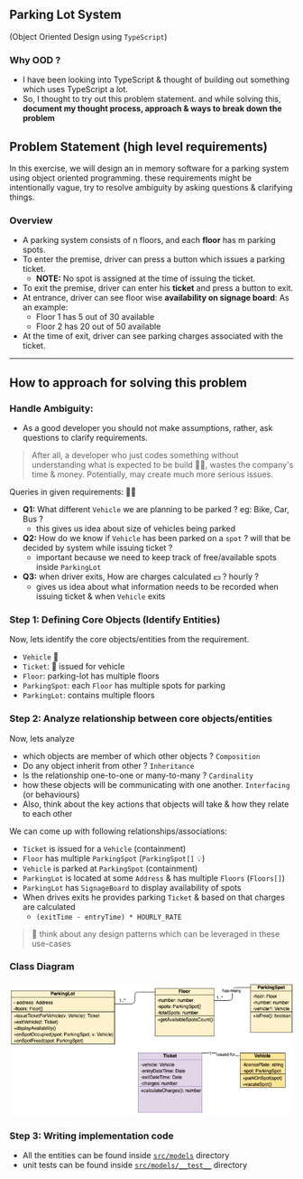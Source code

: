 ## Parking Lot System

(Object Oriented Design using `TypeScript`)

### Why OOD ?
- I have been looking into TypeScript & thought of building out something which uses TypeScript a lot.
- So, I thought to try out this problem statement. and while solving this, **document my thought process, approach & ways to break down the problem**

## Problem Statement (high level requirements)

In this exercise, we will design an in memory software for a parking system using object oriented programming.
these requirements might be intentionally vague, try to resolve ambiguity by asking questions & clarifying things.

### Overview

- A parking system consists of n floors, and each **floor** has m parking spots.
- To enter the premise, driver can press a button which issues a parking ticket.
  - **NOTE:** No spot is assigned at the time of issuing the ticket.
- To exit the premise, driver can enter his **ticket** and press a button to exit.
- At entrance, driver can see floor wise **availability on signage board**: As an example:
  - Floor 1 has 5 out of 30 available
  - Floor 2 has 20 out of 50 available
- At the time of exit, driver can see parking charges associated with the ticket.

---

## How to approach for solving this problem

### Handle Ambiguity:

- As a good developer you should not make assumptions, rather, ask questions to clarify requirements.
> After all, a developer who just codes something without understanding what is expected to be build 🤷‍♂️, wastes the company's time & money. Potentially, may create much more serious issues.

Queries in given requirements: 🤷‍♂️

- **Q1:** What different `Vehicle` we are planning to be parked ? eg: Bike, Car, Bus ?
  - this gives us idea about size of vehicles being parked
- **Q2:** How do we know if `Vehicle` has been parked on a `spot` ? will that be decided by system while issuing ticket ?
  - important because we need to keep track of free/available spots inside `ParkingLot`
- **Q3:** when driver exits, How are charges calculated 💵 ? hourly ?
  - gives us idea about what information needs to be recorded when issuing ticket & when `Vehicle` exits

### Step 1: Defining Core Objects (Identify Entities)

Now, lets identify the core objects/entities from the requirement.

- `Vehicle` 🛵
- `Ticket`: 🎫 issued for vehicle
- `Floor`: parking-lot has multiple floors
- `ParkingSpot`: each `Floor` has multiple spots for parking
- `ParkingLot`: contains multiple floors

### Step 2: Analyze relationship between core objects/entities

Now, lets analyze
- which objects are member of which other objects ? `Composition`
- Do any object inherit from other ? `Inheritance`
- Is the relationship one-to-one or many-to-many ? `Cardinality`
- how these objects will be communicating with one another. `Interfacing` (or behaviours)
- Also, think about the key actions that objects will take & how they relate to each other

We can come up with following relationships/associations:
- `Ticket` is issued for a `Vehicle` (containment)
- `Floor` has multiple `ParkingSpot` (`ParkingSpot[]` 💡)
- `Vehicle` is parked at `ParkingSpot` (containment)
- `ParkingLot` is located at some `Address` & has multiple `Floors` (`Floors[]`)
- `ParkingLot` has `SignageBoard` to display availability of spots
- When drives exits he provides parking `Ticket` & based on that charges are calculated
  - `(exitTime - entryTime) * HOURLY_RATE`

> 🧠 think about any design patterns which can be leveraged in these use-cases

### Class Diagram
<img src="public/OOD.png" alt="class diagram"></a>

### Step 3: Writing implementation code

- All the entities can be found inside [`src/models`](./src/models) directory
- unit tests can be found inside [`src/models/__test__`](./src/models/__test__) directory
